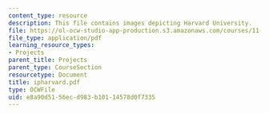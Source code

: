 ```yaml
---
content_type: resource
description: This file contains images depicting Harvard University.
file: https://ol-ocw-studio-app-production.s3.amazonaws.com/courses/11-332j-urban-design-fall-2003/e8a90d5156ecd983b10114578d0f7335_ipharvard.pdf
file_type: application/pdf
learning_resource_types:
- Projects
parent_title: Projects
parent_type: CourseSection
resourcetype: Document
title: ipharvard.pdf
type: OCWFile
uid: e8a90d51-56ec-d983-b101-14578d0f7335
---
```

